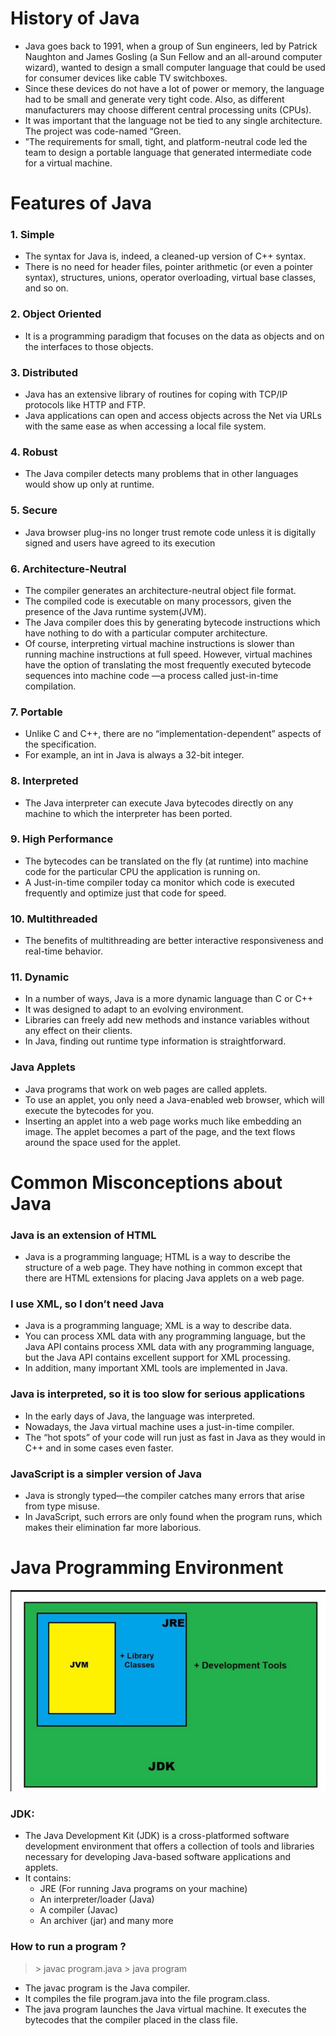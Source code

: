 # History of Java
- Java goes back to 1991, when a group of Sun engineers, led by Patrick Naughton and James Gosling (a Sun Fellow and an all-around computer wizard), wanted to design a small computer language that could be used for consumer devices like cable TV switchboxes. 
- Since these devices do not have a lot of power or memory, the language had to be small and generate very tight code. Also, as different manufacturers may choose different central processing units (CPUs).
- It was important that the language not be tied to any single architecture. The project was code-named “Green.
- ”The requirements for small, tight, and platform-neutral code led the team to design a portable language that generated intermediate code for a virtual machine.
# Features of Java

### 1. Simple

- The syntax for Java is, indeed, a cleaned-up version of C++ syntax. 
- There is no need for header files, pointer arithmetic (or even a pointer syntax), structures, unions, operator overloading, virtual base classes, and so on.
###  2. Object Oriented
- It is a programming paradigm that focuses on the data as objects and on the interfaces to those objects.
### 3. Distributed
- Java has an extensive library of routines for coping with TCP/IP protocols like HTTP and FTP.
- Java applications can open and access objects across the Net via URLs with the same ease as when accessing a local file system.
### 4. Robust
- The Java compiler detects many problems that in other languages would show up only at runtime.
### 5. Secure

- Java browser plug-ins no longer trust remote code unless it is digitally signed and users have agreed to its execution

### 6. Architecture-Neutral
- The compiler generates an architecture-neutral object file format.
- The compiled code is executable on many processors, given the presence of the Java runtime system(JVM).
- The Java compiler does this by generating bytecode instructions which have nothing to do with a particular computer architecture.
- Of course, interpreting virtual machine instructions is slower than running machine instructions at full speed. However, virtual machines have the option of translating the most frequently executed bytecode sequences into machine code —a process called just-in-time compilation.
### 7. Portable
- Unlike C and C++, there are no “implementation-dependent” aspects of the specification.
- For example, an int in Java is always a 32-bit integer.
### 8. Interpreted
- The Java interpreter can execute Java bytecodes directly on any machine to which the interpreter has been ported.
### 9. High Performance
- The bytecodes can be translated on the fly (at runtime) into machine code for the particular CPU the application is running on.
- A Just-in-time compiler today ca monitor which code is executed frequently and optimize just that code for speed.
### 10. Multithreaded
- The benefits of multithreading are better interactive responsiveness and real-time behavior.
### 11. Dynamic
- In a number of ways, Java is a more dynamic language than C or C++
- It was designed to adapt to an evolving environment.
- Libraries can freely add new methods and instance variables without any effect on their clients.
- In Java, finding out runtime type information is straightforward.

### Java Applets
- Java programs that work on web pages are called applets.
- To use an applet, you only need a Java-enabled web browser, which will execute the bytecodes for you.
- Inserting an applet into a web page works much like embedding an image. The applet becomes a part of the page, and the text flows around the space used for the applet.

# Common Misconceptions about Java
### Java is an extension of HTML
- Java is a programming language; HTML is a way to describe the structure of a web page. They have nothing in common except that there are HTML extensions for placing Java applets on a web page.
### I use XML, so I don’t need Java
- Java is a programming language; XML is a way to describe data. 
- You can process XML data with any programming language, but the Java API contains process XML data with any programming language, but the Java API contains excellent support for XML processing. 
- In addition, many important XML tools are implemented in Java.
### Java is interpreted, so it is too slow for serious applications
- In the early days of Java, the language was interpreted. 
- Nowadays, the Java virtual machine uses a just-in-time compiler. 
- The “hot spots” of your code will run just as fast in Java as they would in C++ and in some cases even faster.
### JavaScript is a simpler version of Java
- Java is strongly typed—the compiler catches many errors that arise from type misuse. 
- In JavaScript, such errors are only found when the program runs, which makes their elimination far more laborious.

# Java Programming Environment

![](../../z_assets/Pasted_image_20230802212317.png)

### JDK:
- The Java Development Kit (JDK) is a cross-platformed software development environment that offers a collection of tools and libraries necessary for developing Java-based software applications and applets. 
- It contains:
	- JRE (For running Java programs on your machine)
	- An interpreter/loader (Java)
	- A compiler (Javac)
	- An archiver (jar) and many more
### How to run a program ?
> \> javac program.java
> \> java program

- The javac program is the Java compiler. 
- It compiles the file program.java into the file program.class. 
- The java program launches the Java virtual machine. It executes the bytecodes that the compiler placed in the class file.